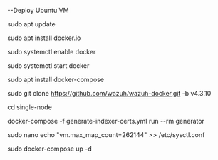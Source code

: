 --Deploy Ubuntu VM

sudo apt update

sudo apt install docker.io

sudo systemctl enable docker

sudo systemctl start docker

sudo apt install docker-compose

sudo git clone https://github.com/wazuh/wazuh-docker.git -b v4.3.10

cd single-node

docker-compose -f generate-indexer-certs.yml run --rm generator

sudo nano echo "vm.max_map_count=262144" >> /etc/sysctl.conf

sudo docker-compose up -d
